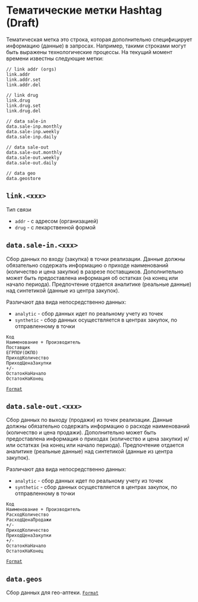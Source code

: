 # Тематические метки Hashtag (Draft) #

Тематическая метка это строка, которая дополнительно специфицирует информацию (данные) в запросах. Например, такими строками могут быть выражены технологические процессы. На текущий момент времени известны следующие метки:

```
// link addr (orgs)
link.addr
link.addr.set
link.addr.del

// link drug
link.drug
link.drug.set
link.drug.del

// data sale-in
data.sale-inp.monthly
data.sale-inp.weekly
data.sale-inp.daily

// data sale-out
data.sale-out.monthly
data.sale-out.weekly
data.sale-out.daily

// data geo
data.geostore

```

## `link.<xxx>` ##

Тип связи 
* `addr` - с адресом (организацией)
* `drug` - с лекарственной формой

## `data.sale-in.<xxx>` ##

Сбор данных по входу (закупка) в точки реализации. Данные должны обязательно содержать информацию о приходе наименований (количество и цена закупки) в разрезе поставщиков. Дополнительно может быть предоставлена информация об остатках (на конец или начало периода). Предпочтение отдается аналитике (реальные данные) над синтетикой (данные из центра закупок).

Различают два вида непосредственно данных:
* `analytic` - сбор данных идет по реальному учету из точек
* `synthetic` - сбор данных осуществляется в центрах закупок, по отправленному в точки

```
Код
Наименование + Производитель
Поставщик
ЕГРПОУ(ОКПО)
ПриходКоличество
ПриходЦенаЗакупки
+/-
ОстатокНаНачало
ОстатокНаКонец
```
[`Format`][0]

## `data.sale-out.<xxx>` ##

Сбор данных по выходу (продажи) из точек реализации. Данные должны обязательно содержать информацию о расходе наименований (количество и цена продажи). Дополнительно может быть предоставлена информация о приходах (количество и цена закупки) и/или остатках (на конец или начало периода). Предпочтение отдается аналитике (реальные данные) над синтетикой (данные из центра закупок).

Различают два вида непосредственно данных:
* `analytic` - сбор данных идет по реальному учету из точек
* `synthetic` - сбор данных осуществляется в центрах закупок, по отправленному в точки

```
Код
Наименование + Производитель
РасходКоличество
РасходЦенаПродажи
+/- 
ПриходКоличество
ПриходЦенаЗакупки
+/-
ОстатокНаНачало
ОстатокНаКонец
```
[`Format`][0]

## `data.geos` ##
Сбор данных для гео-аптеки.
[`Format`][1]

[0]: https://github.com/pharmbase/rfc/blob/master/src/fmt-sale.md
[1]: https://github.com/pharmbase/rfc/blob/master/src/fmt-geos.md